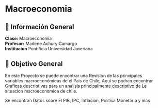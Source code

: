 # Macroeconomia

## 📌 **Información General**
**Clase:** Macroeconomia   
**Profesor:** Marlene Achury Camargo  
**Institucion** Pontificia Universidad Javeriana

## 🎯 **Objetivo General**
En este Proyecto se puede encontrar una Revisión de las principales variables macroeconómicas de el Pais de Chile, Aqui se podran encontrar Graficas descriptivas para  un analisis principalmente descriptivo de La situacion macroeconomica de chile. 

Se encontran Datos sobre El PIB, IPC, Inflacion, Politica Monetaria y mas
